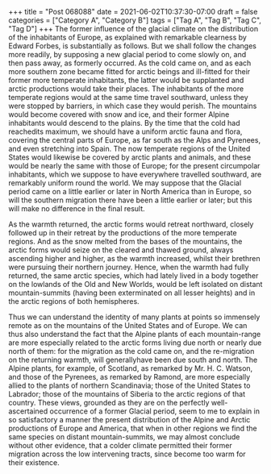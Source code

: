 +++
title = "Post 068088"
date = 2021-06-02T10:37:30-07:00
draft = false
categories = ["Category A", "Category B"]
tags = ["Tag A", "Tag B", "Tag C", "Tag D"]
+++
The former influence of the glacial climate on the distribution of the inhabitants of Europe, as explained with remarkable clearness by Edward Forbes, is substantially as follows. But we shall follow the changes more readily, by supposing a new glacial period to come slowly on, and then pass away, as formerly occurred. As the cold came on, and as each more southern zone became fitted for arctic beings and ill-fitted for their former more temperate inhabitants, the latter would be supplanted and arctic productions would take their places. The inhabitants of the more temperate regions would at the same time travel southward, unless they were stopped by barriers, in which case they would perish. The mountains would become covered with snow and ice, and their former Alpine inhabitants would descend to the plains. By the time that the cold had reachedits maximum, we should have a uniform arctic fauna and flora, covering the central parts of Europe, as far south as the Alps and Pyrenees, and even stretching into Spain. The now temperate regions of the United States would likewise be covered by arctic plants and animals, and these would be nearly the same with those of Europe; for the present circumpolar inhabitants, which we suppose to have everywhere travelled southward, are remarkably uniform round the world. We may suppose that the Glacial period came on a little earlier or later in North America than in Europe, so will the southern migration there have been a little earlier or later; but this will make no difference in the final result.

As the warmth returned, the arctic forms would retreat northward, closely followed up in their retreat by the productions of the more temperate regions. And as the snow melted from the bases of the mountains, the arctic forms would seize on the cleared and thawed ground, always ascending higher and higher, as the warmth increased, whilst their brethren were pursuing their northern journey. Hence, when the warmth had fully returned, the same arctic species, which had lately lived in a body together on the lowlands of the Old and New Worlds, would be left isolated on distant mountain-summits (having been exterminated on all lesser heights) and in the arctic regions of both hemispheres.

Thus we can understand the identity of many plants at points so immensely remote as on the mountains of the United States and of Europe. We can thus also understand the fact that the Alpine plants of each mountain-range are more especially related to the arctic forms living due north or nearly due north of them: for the migration as the cold came on, and the re-migration on the returning warmth, will generallyhave been due south and north. The Alpine plants, for example, of Scotland, as remarked by Mr. H. C. Watson, and those of the Pyrenees, as remarked by Ramond, are more especially allied to the plants of northern Scandinavia; those of the United States to Labrador; those of the mountains of Siberia to the arctic regions of that country. These views, grounded as they are on the perfectly well-ascertained occurrence of a former Glacial period, seem to me to explain in so satisfactory a manner the present distribution of the Alpine and Arctic productions of Europe and America, that when in other regions we find the same species on distant mountain-summits, we may almost conclude without other evidence, that a colder climate permitted their former migration across the low intervening tracts, since become too warm for their existence.
